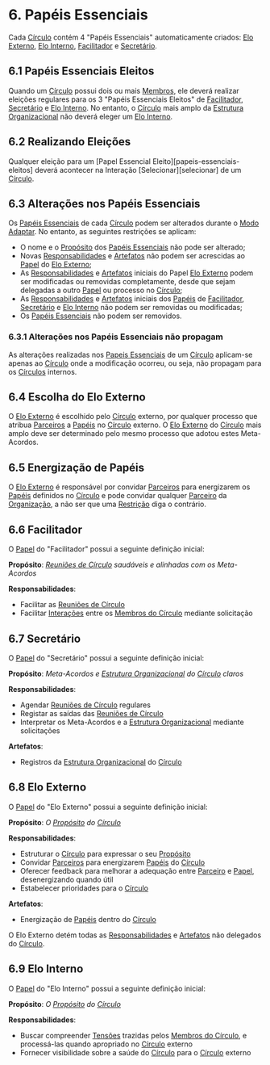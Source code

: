 # 6. <span id="papeis-essenciais">Papéis Essenciais</span>

Cada [Círculo][circulos] contém 4 "Papéis Essenciais" automaticamente criados: [Elo Externo][elo-externo], [Elo Interno][elo-interno], [Facilitador][facilitador] e [Secretário][secretario].

## 6.1 <span id="papeis-essenciais-eleitos">Papéis Essenciais Eleitos</span>

Quando um [Círculo][circulos] possui dois ou mais [Membros][membros], ele deverá realizar eleições regulares para os 3 "Papéis Essenciais Eleitos" de [Facilitador][facilitador], [Secretário][secretario] e [Elo Interno][elo-interno]. No entanto, o [Círculo][circulos] mais amplo da [Estrutura Organizacional][estrutura] não deverá eleger um [Elo Interno](#elo-interno).

## 6.2 Realizando Eleições

Qualquer eleição para um [Papel Essencial Eleito][papeis-essenciais-eleitos] deverá acontecer na Interação [Selecionar][selecionar] de um [Círculo][circulos].

## 6.3 <span id="alteracoes-nos-papeis-essenciais">Alterações nos Papéis Essenciais</span>

Os [Papéis Essenciais][papeis-essenciais] de cada [Círculo][circulos] podem ser alterados durante o [Modo Adaptar](interacoes.md#modo-adaptar). No entanto, as seguintes restrições se aplicam:

* O nome e o [Propósito][papeis] dos [Papéis Essenciais][papeis-essenciais] não pode ser alterado;
* Novas [Responsabilidades][papeis] e [Artefatos][papeis] não podem ser acrescidas ao [Papel][papeis] do [Elo Externo][elo-externo];
* As [Responsabilidades][papeis] e [Artefatos][papeis] iniciais do Papel [Elo Externo][elo-externo] podem ser modificadas ou removidas completamente, desde que sejam delegadas a outro [Papel][papeis] ou processo no [Círculo][circulos];
* As [Responsabilidades][papeis] e [Artefatos][papeis] iniciais dos [Papéis][papeis] de [Facilitador][facilitador], [Secretário][secretario] e [Elo Interno][elo-interno] não podem ser removidas ou modificadas;
* Os [Papéis Essenciais][papeis-essenciais] não podem ser removidos.

### 6.3.1 <span id="alteracoes-nos-papeis-essenciais-nao-propagam">Alterações nos Papéis Essenciais não propagam</span>

As alterações realizadas nos [Papeis Essenciais][papeis-essenciais] de um [Círculo][circulos] aplicam-se apenas ao [Círculo][circulos] onde a modificação ocorreu, ou seja, não propagam para os [Círculos][circulos] internos.

## 6.4 <span id="escolha-do-elo-externo">Escolha do Elo Externo</span>

O [Elo Externo][elo-externo] é escolhido pelo [Círculo][circulos] externo, por qualquer processo que atribua [Parceiros][parceiros] a [Papéis][papeis] no [Círculo][circulos] externo. O [Elo Externo][elo-externo] do [Círculo][circulos] mais amplo deve ser determinado pelo mesmo processo que adotou estes Meta-Acordos.

## 6.5 <span id="atribuicao-de-parceiros-a-papeis">Energização de Papéis</span>

O [Elo Externo][elo-externo] é responsável por convidar [Parceiros][parceiros] para energizarem os [Papéis][papeis] definidos no [Círculo][circulos] e pode convidar qualquer [Parceiro][parceiros] da [Organização](organizacao.md), a não ser que uma [Restrição][restricoes] diga o contrário.

## 6.6 <span id="facilitador">Facilitador</span>

O [Papel][papeis] do "Facilitador" possui a seguinte definição inicial:

**Propósito**: [_Reuniões de Círculo_][interacoes] _saudáveis e alinhadas com os Meta-Acordos_

**Responsabilidades**:

* Facilitar as [Reuniões de Círculo][reunioes-de-circulo]
* Facilitar [Interações][interacoes] entre os [Membros do Círculo][membros-do-circulo] mediante solicitação

## 6.7 <span id="secretario">Secretário</span>

O [Papel][papeis] do "Secretário" possui a seguinte definição inicial:

**Propósito**: _Meta-Acordos e_ [_Estrutura Organizacional_][estrutura] _do_ [_Círculo_][circulos] _claros_

**Responsabilidades**:

* Agendar [Reuniões de Círculo][interacoes] regulares
* Registar as saídas das [Reuniões de Círculo][interacoes]
* Interpretar os Meta-Acordos e a [Estrutura Organizacional][estrutura] mediante solicitações

**Artefatos**:

* Registros da [Estrutura Organizacional][estrutura] do [Círculo][circulos]

## 6.8 <span id="elo-externo">Elo Externo</span>

O [Papel][papeis] do "Elo Externo" possui a seguinte definição inicial:

**Propósito**: _O_ [_Propósito_][papeis] _do_ [_Círculo_][circulos]

**Responsabilidades**:

* Estruturar o [Círculo][circulos] para expressar o seu [Propósito][papeis]
* Convidar [Parceiros][parceiros] para energizarem [Papéis][papeis] do [Círculo][circulos]
* Oferecer feedback para melhorar a adequação entre [Parceiro][parceiros] e [Papel][papeis], desenergizando quando útil
* Estabelecer prioridades para o [Círculo][circulos]

**Artefatos**:

* Energização de [Papéis][papeis] dentro do [Círculo][circulos]

O Elo Externo detém todas as [Responsabilidades][papeis] e [Artefatos][papeis] não delegados do [Círculo][circulos].

## 6.9 <span id="elo-interno">Elo Interno</span>

O [Papel][papeis] do "Elo Interno" possui a seguinte definição inicial:

**Propósito**: _O_ [_Propósito_][papeis] _do_ [_Círculo_][circulos]

**Responsabilidades**:

* Buscar compreender [Tensões][tensoes] trazidas pelos [Membros do Círculo][membros], e processá-las quando apropriado no [Círculo][circulos] externo
* Fornecer visibilidade sobre a saúde do [Círculo][circulos] para o [Círculo][circulos] externo

[parceiros]: organizacao.md#parceiros
[tensoes]: organizacao.md#tensoes
[estrutura]: estrutura-organizacional.md
[circulos]: estrutura-organizacional.md#circulos
[membros-do-circulo]: estrutura-organizacional.md#membros-do-circulo
[papeis]: estrutura-organizacional.md#papeis
[restricoes]: estrutura-organizacional.md#restricoes
[membros]: estrutura-organizacional.md#membros-do-circulo
[interacoes]: interacoes.md
[reunioes-de-circulo]: interacoes.md#reunioes-de-circulo
[elo-externo]: #elo-externo
[elo-interno]: #elo-interno
[facilitador]: #facilitador
[secretario]: #secretario
[papeis-essenciais]: #papeis-essenciais
